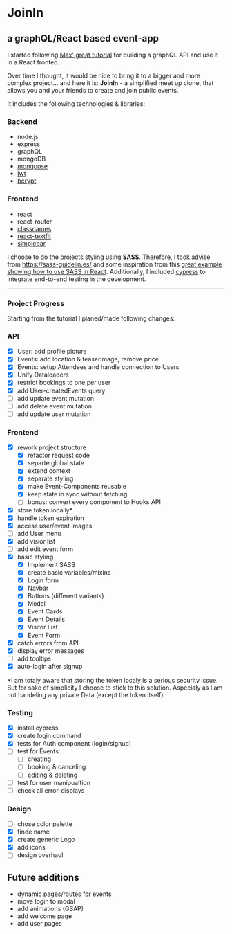 # JoinIn

## a graphQL/React based event-app

I started following [Max' great tutorial](https://www.youtube.com/watch?v=7giZGFDGnkc&list=PL55RiY5tL51rG1x02Yyj93iypUuHYXcB_) for building a graphQL API and use it in a React fronted.

Over time I thought, it would be nice to bring it to a bigger and more complex project... and here it is: **JoinIn** - a simplified meet up clone, that allows you and your friends to create and join public events.

It includes the following technologies & libraries:

### Backend

- node.js
- express
- graphQL
- mongoDB
- [mongoose](https://mongoosejs.com/)
- [jwt](https://github.com/auth0/node-jsonwebtoken)
- [bcrypt](https://github.com/kelektiv/node.bcrypt.js)

### Frontend

- react
- react-router
- [classnames](https://github.com/JedWatson/classnames#readme)
- [react-textfit](https://github.com/JedWatson/classnames#readme)
- [simplebar](https://github.com/Grsmto/simplebar)

I choose to do the projects styling using **SASS**. Therefore, I took advise from https://sass-guidelin.es/ and some inspiration from this [great example showing how to use SASS in React](https://hugogiraudel.com/2015/06/18/styling-react-components-in-sass/). Additionally, I included [cypress](https://www.cypress.io/) to integrate end-to-end testing in the development.

---

### Project Progress

Starting from the tutorial I planed/made following changes:

### API

- [x] User: add profile picture
- [x] Events: add location & teaserimage, remove price
- [x] Events: setup Attendees and handle connection to Users
- [x] Unify Dataloaders
- [x] restrict bookings to one per user
- [x] add User-createdEvents query
- [ ] add update event mutation
- [ ] add delete event mutation
- [ ] add update user mutation

### Frontend

- [x] rework project structure
  - [x] refactor request code
  - [x] separte global state
  - [x] extend context
  - [x] separate styling
  - [x] make Event-Components reusable
  - [x] keep state in sync without fetching
  - [ ] bonus: convert every component to Hooks API
- [x] store token locally\*
- [x] handle token expiration
- [x] access user/event images
- [ ] add User menu
- [x] add visior list
- [ ] add edit event form
- [x] basic styling
  - [x] Implement SASS
  - [x] create basic variables/mixins
  - [x] Login form
  - [x] Navbar
  - [x] Buttons (different variants)
  - [x] Modal
  - [x] Event Cards
  - [x] Event Details
  - [x] Visitor List
  - [x] Event Form
- [x] catch errors from API
- [x] display error messages
- [ ] add tooltips
- [x] auto-login after signup

\*I am totaly aware that storing the token localy is a serious security issue. But for sake of simplicity I choose to stick to this solution. Aspecialy as I am not handeling any private Data (except the token itself).

### Testing

- [x] install cypress
- [x] create login command
- [x] tests for Auth component (login/signup)
- [ ] test for Events:
  - [ ] creating
  - [ ] booking & canceling
  - [ ] editing & deleting
- [ ] test for user manipualtion
- [ ] check all error-displays

### Design

- [ ] chose color palette
- [x] finde name
- [x] create generic Logo
- [x] add icons
- [ ] design overhaul

## Future additions

- dynamic pages/routes for events
- move login to modal
- add animations (GSAP)
- add welcome page
- add user pages
